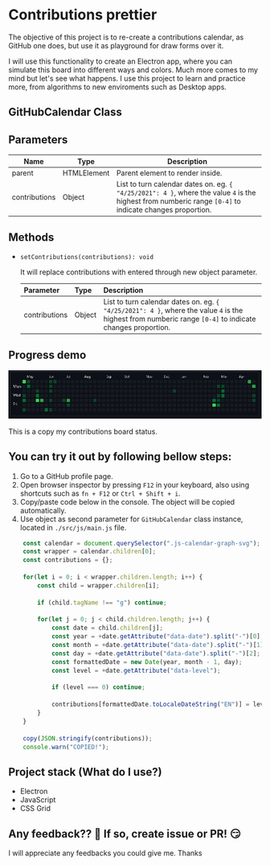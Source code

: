 # **Contributions prettier**

The objective of this project is to re-create a contributions calendar, as GitHub one does, but use it as playground for draw forms over it. 

I will use this functionality to create an Electron app, where you can simulate this board into different ways and colors. Much more comes to my mind but let's see what happens. I use this project to learn and practice more, from algorithms to new enviroments such as Desktop apps.

## **GitHubCalendar Class**

## Parameters

| Name | Type | Description |
| --------- | ---- | ----------- |
| parent | HTMLElement | Parent element to render inside.
| contributions | Object | List to turn calendar dates on. eg. `{ "4/25/2021": 4 }`, where the value `4` is the highest from numberic range `[0-4]` to indicate changes proportion.

## Methods

- `setContributions(contributions): void`

    It will replace contributions with entered through new object parameter.

    | Parameter | Type | Description |
    | --------- | ---- | ----------- |
    | contributions | Object | List to turn calendar dates on. eg. `{ "4/25/2021": 4 }`, where the value `4` is the highest from numberic range `[0-4]` to indicate changes proportion. 

## **Progress demo**

![Progress demo](./src/images/progress-1.jpg)

This is a copy my contributions board status. 

## **You can try it out by following bellow steps:**

1. Go to a GitHub profile page.
2. Open browser inspector by pressing `F12` in your keyboard, also using shortcuts such as `fn + F12` or `Ctrl + Shift + i`.
3. Copy/paste code below in the console. The object will be copied automatically.
4. Use object as second parameter for `GitHubCalendar` class instance, located in `./src/js/main.js` file.

```JavaScript
    const calendar = document.querySelector(".js-calendar-graph-svg");
    const wrapper = calendar.children[0];
    const contributions = {};

    for(let i = 0; i < wrapper.children.length; i++) {
        const child = wrapper.children[i];
        
        if (child.tagName !== "g") continue;
        
        for(let j = 0; j < child.children.length; j++) {
            const date = child.children[j];
            const year = +date.getAttribute("data-date").split("-")[0];
            const month = +date.getAttribute("data-date").split("-")[1];
            const day = +date.getAttribute("data-date").split("-")[2];
            const formattedDate = new Date(year, month - 1, day);
            const level = +date.getAttribute("data-level");

            if (level === 0) continue;
            
            contributions[formattedDate.toLocaleDateString("EN")] = level;
        }
    }

    copy(JSON.stringify(contributions));
    console.warn("COPIED!");
```

## **Project stack (What do I use?)**
- Electron
- JavaScript
- CSS Grid

## **Any feedback?? 🤔 If so, create issue or PR!** 😏 

I will appreciate any feedbacks you could give me. Thanks

